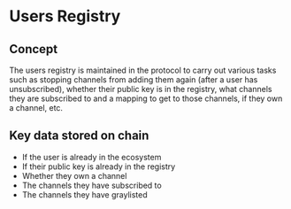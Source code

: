 # Users Registry

## Concept

The users registry is maintained in the protocol to carry out various tasks such as stopping channels from adding them again \(after a user has unsubscribed\), whether their public key is in the registry, what channels they are subscribed to and a mapping to get to those channels, if they own a channel, etc.

## Key data stored on chain 

* If the user is already in the ecosystem
* If their public key is already in the registry
* Whether they own a channel
* The channels they have subscribed to
* The channels they have graylisted

